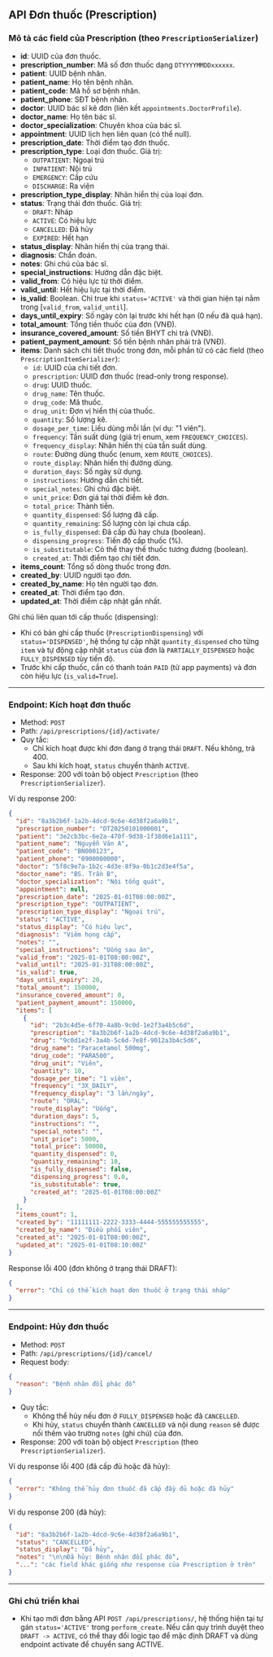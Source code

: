 ## API Đơn thuốc (Prescription)

### Mô tả các field của Prescription (theo `PrescriptionSerializer`)

- **id**: UUID của đơn thuốc.
- **prescription_number**: Mã số đơn thuốc dạng `DTYYYYMMDDxxxxxx`.
- **patient**: UUID bệnh nhân.
- **patient_name**: Họ tên bệnh nhân.
- **patient_code**: Mã hồ sơ bệnh nhân.
- **patient_phone**: SĐT bệnh nhân.
- **doctor**: UUID bác sĩ kê đơn (liên kết `appointments.DoctorProfile`).
- **doctor_name**: Họ tên bác sĩ.
- **doctor_specialization**: Chuyên khoa của bác sĩ.
- **appointment**: UUID lịch hẹn liên quan (có thể null).
- **prescription_date**: Thời điểm tạo đơn thuốc.
- **prescription_type**: Loại đơn thuốc. Giá trị:
  - `OUTPATIENT`: Ngoại trú
  - `INPATIENT`: Nội trú
  - `EMERGENCY`: Cấp cứu
  - `DISCHARGE`: Ra viện
- **prescription_type_display**: Nhãn hiển thị của loại đơn.
- **status**: Trạng thái đơn thuốc. Giá trị:
  - `DRAFT`: Nháp
  - `ACTIVE`: Có hiệu lực
  <!-- - `PARTIALLY_DISPENSED`: Cấp thuốc một phần
  - `FULLY_DISPENSED`: Đã cấp thuốc đầy đủ -->
  - `CANCELLED`: Đã hủy
  - `EXPIRED`: Hết hạn
- **status_display**: Nhãn hiển thị của trạng thái.
- **diagnosis**: Chẩn đoán.
- **notes**: Ghi chú của bác sĩ.
- **special_instructions**: Hướng dẫn đặc biệt.
- **valid_from**: Có hiệu lực từ thời điểm.
- **valid_until**: Hết hiệu lực tại thời điểm.
- **is_valid**: Boolean. Chỉ true khi `status='ACTIVE'` và thời gian hiện tại nằm trong [`valid_from`, `valid_until`].
- **days_until_expiry**: Số ngày còn lại trước khi hết hạn (0 nếu đã quá hạn).
- **total_amount**: Tổng tiền thuốc của đơn (VNĐ).
- **insurance_covered_amount**: Số tiền BHYT chi trả (VNĐ).
- **patient_payment_amount**: Số tiền bệnh nhân phải trả (VNĐ).
- **items**: Danh sách chi tiết thuốc trong đơn, mỗi phần tử có các field (theo `PrescriptionItemSerializer`):
  - `id`: UUID của chi tiết đơn.
  - `prescription`: UUID đơn thuốc (read-only trong response).
  - `drug`: UUID thuốc.
  - `drug_name`: Tên thuốc.
  - `drug_code`: Mã thuốc.
  - `drug_unit`: Đơn vị hiển thị của thuốc.
  - `quantity`: Số lượng kê.
  - `dosage_per_time`: Liều dùng mỗi lần (ví dụ: "1 viên").
  - `frequency`: Tần suất dùng (giá trị enum, xem `FREQUENCY_CHOICES`).
  - `frequency_display`: Nhãn hiển thị của tần suất dùng.
  - `route`: Đường dùng thuốc (enum, xem `ROUTE_CHOICES`).
  - `route_display`: Nhãn hiển thị đường dùng.
  - `duration_days`: Số ngày sử dụng.
  - `instructions`: Hướng dẫn chi tiết.
  - `special_notes`: Ghi chú đặc biệt.
  - `unit_price`: Đơn giá tại thời điểm kê đơn.
  - `total_price`: Thành tiền.
  - `quantity_dispensed`: Số lượng đã cấp.
  - `quantity_remaining`: Số lượng còn lại chưa cấp.
  - `is_fully_dispensed`: Đã cấp đủ hay chưa (boolean).
  - `dispensing_progress`: Tiến độ cấp thuốc (%).
  - `is_substitutable`: Có thể thay thế thuốc tương đương (boolean).
  - `created_at`: Thời điểm tạo chi tiết đơn.
- **items_count**: Tổng số dòng thuốc trong đơn.
- **created_by**: UUID người tạo đơn.
- **created_by_name**: Họ tên người tạo đơn.
- **created_at**: Thời điểm tạo đơn.
- **updated_at**: Thời điểm cập nhật gần nhất.

Ghi chú liên quan tới cấp thuốc (dispensing):
- Khi có bản ghi cấp thuốc (`PrescriptionDispensing`) với `status='DISPENSED'`, hệ thống tự cập nhật `quantity_dispensed` cho từng `item` và tự động cập nhật `status` của đơn là `PARTIALLY_DISPENSED` hoặc `FULLY_DISPENSED` tùy tiến độ.
- Trước khi cấp thuốc, cần có thanh toán `PAID` (từ app payments) và đơn còn hiệu lực (`is_valid=True`).

---

### Endpoint: Kích hoạt đơn thuốc

- Method: `POST`
- Path: `/api/prescriptions/{id}/activate/`
- Quy tắc:
  - Chỉ kích hoạt được khi đơn đang ở trạng thái `DRAFT`. Nếu không, trả 400.
  - Sau khi kích hoạt, `status` chuyển thành `ACTIVE`.
- Response: 200 với toàn bộ object `Prescription` (theo `PrescriptionSerializer`).

Ví dụ response 200:
```json
{
  "id": "8a3b2b6f-1a2b-4dcd-9c6e-4d38f2a6a9b1",
  "prescription_number": "DT20250101000001",
  "patient": "3e2cb3bc-6e2a-470f-9d38-1f38d6e1a111",
  "patient_name": "Nguyễn Văn A",
  "patient_code": "BN000123",
  "patient_phone": "0900000000",
  "doctor": "5f8c9e7a-1b2c-4d3e-8f9a-0b1c2d3e4f5a",
  "doctor_name": "BS. Trần B",
  "doctor_specialization": "Nội tổng quát",
  "appointment": null,
  "prescription_date": "2025-01-01T08:00:00Z",
  "prescription_type": "OUTPATIENT",
  "prescription_type_display": "Ngoại trú",
  "status": "ACTIVE",
  "status_display": "Có hiệu lực",
  "diagnosis": "Viêm họng cấp",
  "notes": "",
  "special_instructions": "Uống sau ăn",
  "valid_from": "2025-01-01T08:00:00Z",
  "valid_until": "2025-01-31T08:00:00Z",
  "is_valid": true,
  "days_until_expiry": 20,
  "total_amount": 150000,
  "insurance_covered_amount": 0,
  "patient_payment_amount": 150000,
  "items": [
    {
      "id": "2b3c4d5e-6f70-4a8b-9c0d-1e2f3a4b5c6d",
      "prescription": "8a3b2b6f-1a2b-4dcd-9c6e-4d38f2a6a9b1",
      "drug": "9c0d1e2f-3a4b-5c6d-7e8f-9012a3b4c5d6",
      "drug_name": "Paracetamol 500mg",
      "drug_code": "PARA500",
      "drug_unit": "Viên",
      "quantity": 10,
      "dosage_per_time": "1 viên",
      "frequency": "3X_DAILY",
      "frequency_display": "3 lần/ngày",
      "route": "ORAL",
      "route_display": "Uống",
      "duration_days": 5,
      "instructions": "",
      "special_notes": "",
      "unit_price": 5000,
      "total_price": 50000,
      "quantity_dispensed": 0,
      "quantity_remaining": 10,
      "is_fully_dispensed": false,
      "dispensing_progress": 0.0,
      "is_substitutable": true,
      "created_at": "2025-01-01T08:00:00Z"
    }
  ],
  "items_count": 1,
  "created_by": "11111111-2222-3333-4444-555555555555",
  "created_by_name": "Điều phối viên",
  "created_at": "2025-01-01T08:00:00Z",
  "updated_at": "2025-01-01T08:10:00Z"
}
```

Response lỗi 400 (đơn không ở trạng thái DRAFT):
```json
{
  "error": "Chỉ có thể kích hoạt đơn thuốc ở trạng thái nháp"
}
```

---

### Endpoint: Hủy đơn thuốc

- Method: `POST`
- Path: `/api/prescriptions/{id}/cancel/`
- Request body:
```json
{
  "reason": "Bệnh nhân đổi phác đồ"
}
```
- Quy tắc:
  - Không thể hủy nếu đơn ở `FULLY_DISPENSED` hoặc đã `CANCELLED`.
  - Khi hủy, `status` chuyển thành `CANCELLED` và nội dung `reason` sẽ được nối thêm vào trường `notes` (ghi chú) của đơn.
- Response: 200 với toàn bộ object `Prescription` (theo `PrescriptionSerializer`).

Ví dụ response lỗi 400 (đã cấp đủ hoặc đã hủy):
```json
{
  "error": "Không thể hủy đơn thuốc đã cấp đầy đủ hoặc đã hủy"
}
```

Ví dụ response 200 (đã hủy):
```json
{
  "id": "8a3b2b6f-1a2b-4dcd-9c6e-4d38f2a6a9b1",
  "status": "CANCELLED",
  "status_display": "Đã hủy",
  "notes": "\n\nĐã hủy: Bệnh nhân đổi phác đồ",
  "...": "các field khác giống như response của Prescription ở trên"
}
```

---

### Ghi chú triển khai

- Khi tạo mới đơn bằng API `POST /api/prescriptions/`, hệ thống hiện tại tự gán `status='ACTIVE'` trong `perform_create`. Nếu cần quy trình duyệt theo `DRAFT -> ACTIVE`, có thể thay đổi logic tạo để mặc định DRAFT và dùng endpoint activate để chuyển sang ACTIVE.


